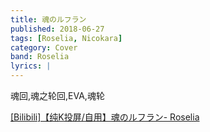 ```yaml
---
title: 魂のルフラン
published: 2018-06-27
tags: [Roselia, Nicokara]
category: Cover
band: Roselia
lyrics: |
---
```

魂回,魂之轮回,EVA,魂轮
<summary>
    <a href="https://www.bilibili.com/video/BV1gmTvzXERW/">
        [Bilibili]【纯K投屏/自用】魂のルフラン- Roselia
    </a>
</summary>



